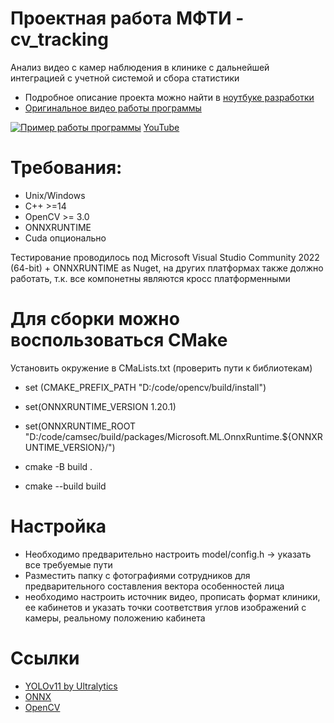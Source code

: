 # Проектная работа МФТИ - cv_tracking
Анализ видео с камер наблюдения в клинике с дальнейшей интеграцией с учетной системой и сбора статистики

- Подробное описание проекта можно найти в [ноутбуке разработки](https://colab.research.google.com/drive/1C6qhr3qGnRfvE8HPyjo9KgK0RXPHhGjX?usp=sharing)
- [Оригинальное видео работы программы](https://github.com/EvgenyMpti/cv_tracking/raw/refs/heads/main/result/output.mp4) 

[![Пример работы программы](/result/output.gif)](https://www.youtube.com/watch?v=TLlQZG0YQ5g)
[YouTube](https://www.youtube.com/watch?v=TLlQZG0YQ5g)


# Требования:
- Unix/Windows
- С++ >=14
- OpenCV >= 3.0
- ONNXRUNTIME
- Cuda опционально

Тестирование проводилось под Microsoft Visual Studio Community 2022 (64-bit) + ONNXRUNTIME as Nuget, 
на других платформах также должно работать, т.к. все компонетны являются кросс платформенными

# Для сборки можно воспользоваться CMake
Установить окружение в CMaLists.txt (проверить пути к библиотекам)
- set (CMAKE_PREFIX_PATH "D:/code/opencv/build/install")
- set(ONNXRUNTIME_VERSION 1.20.1)
- set(ONNXRUNTIME_ROOT "D:/code/camsec/build/packages/Microsoft.ML.OnnxRuntime.${ONNXRUNTIME_VERSION}/")

- cmake -B build .
- cmake --build build

# Настройка
- Необходимо предварительно настроить model/config.h -> указать все требуемые пути
- Разместить папку с фотографиями сотрудников для предварительного составления вектора особенностей лица
- необходимо настроить источник видео, прописать формат клиники, ее кабинетов и указать точки соответствия углов изображений с камеры, реальному положению кабинета

# Ссылки
* [YOLOv11 by Ultralytics](https://github.com/ultralytics/ultralytics)
* [ONNX](https://onnx.ai)
* [OpenCV](https://opencv.org)
